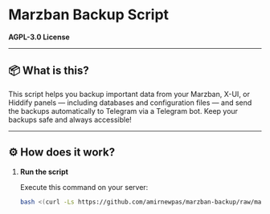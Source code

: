 # Marzban Backup Script

**AGPL-3.0 License**

---

## 📦 What is this?

This script helps you backup important data from your Marzban, X-UI, or Hiddify panels — including databases and configuration files — and send the backups automatically to Telegram via a Telegram bot. Keep your backups safe and always accessible!

---

## ⚙️ How does it work?

1. **Run the script**

   Execute this command on your server:

   ```bash
   bash <(curl -Ls https://github.com/amirnewpas/marzban-backup/raw/main/backup.sh)
